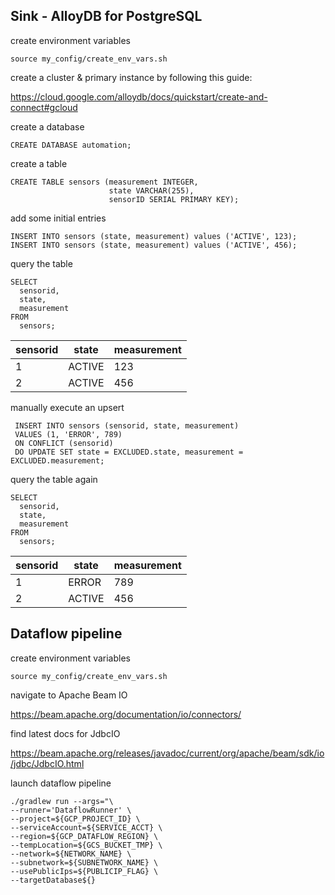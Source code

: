 ## Sink - AlloyDB for PostgreSQL

create environment variables

```shell
source my_config/create_env_vars.sh
```

create a cluster & primary instance by following this guide:

https://cloud.google.com/alloydb/docs/quickstart/create-and-connect#gcloud

create a database 
```shell
CREATE DATABASE automation;
```

create a table
```shell
CREATE TABLE sensors (measurement INTEGER,
                      state VARCHAR(255),
                      sensorID SERIAL PRIMARY KEY);
```

add some initial entries
```shell
INSERT INTO sensors (state, measurement) values ('ACTIVE', 123);
INSERT INTO sensors (state, measurement) values ('ACTIVE', 456);
```

query the table
```shell
SELECT
  sensorid,
  state,
  measurement
FROM
  sensors;
```

| sensorid | state  | measurement |
|----------|--------|-------------|
| 1        | ACTIVE | 123         |
| 2        | ACTIVE | 456         |

manually execute an upsert
```shell
 INSERT INTO sensors (sensorid, state, measurement) 
 VALUES (1, 'ERROR', 789) 
 ON CONFLICT (sensorid) 
 DO UPDATE SET state = EXCLUDED.state, measurement = EXCLUDED.measurement;
```

query the table again
```shell
SELECT
  sensorid,
  state,
  measurement
FROM
  sensors;
```

| sensorid | state  | measurement |
|----------|--------|-------------|
| 1        | ERROR  | 789         |
| 2        | ACTIVE | 456         |



## Dataflow pipeline

create environment variables

```shell
source my_config/create_env_vars.sh
```

navigate to Apache Beam IO

https://beam.apache.org/documentation/io/connectors/

find latest docs for JdbcIO

https://beam.apache.org/releases/javadoc/current/org/apache/beam/sdk/io/jdbc/JdbcIO.html

launch dataflow pipeline

```shell
./gradlew run --args="\
--runner='DataflowRunner' \
--project=${GCP_PROJECT_ID} \
--serviceAccount=${SERVICE_ACCT} \
--region=${GCP_DATAFLOW_REGION} \
--tempLocation=${GCS_BUCKET_TMP} \
--network=${NETWORK_NAME} \
--subnetwork=${SUBNETWORK_NAME} \
--usePublicIps=${PUBLICIP_FLAG} \
--targetDatabase${}
```

